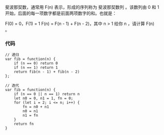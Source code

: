 斐波那契数，通常用 F(n) 表示，形成的序列称为 斐波那契数列 。该数列由 0 和 1 开始，后面的每一项数字都是前面两项数字的和。也就是：

F(0) = 0，F(1) = 1
F(n) = F(n - 1) + F(n - 2)，其中 n > 1
给你 n ，请计算 F(n) 。

### 代码
```
// 递归
var fib = function(n) {
    if (n == 0) return 0
    if (n == 1) return 1
    return fib(n - 1) + fib(n - 2)
};

// 迭代
var fib = function(n) {
    if (n == 0 || n == 1) return n
    let n0 = 0, n1 = 1, fn = 0;
    for (let i = 2; i <= n; i++) {
        fn = n0 + n1
        n0 = n1
        n1 = fn
    }
    return fn
}
```